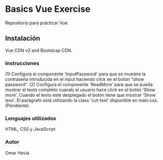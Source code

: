 # Basics Vue Exercise

Repositorio para prácticar Vue

## Instalación

Vue CDN v2 and Bootstrap CDN.

### Instrucciones

(1) Configura el componente 'InputPassword' para que se muestre la contraseña introducida en el input haciendo click en el botón "show password".
(2) Configura el componente 'ReadMore' para que se pueda mostrar el texto completo cuando el usuario hace click en el botón 'Show more'. Cuando el texto este desplegado el botón tiene que mostrar 'Show less'. El parágrafo está utilizando la class 'cut-text' disponible en main.css. (Pendiente)

### Lenguajes utilizados

HTML, CSS y JavaScript

### Autor

Omar Hevia